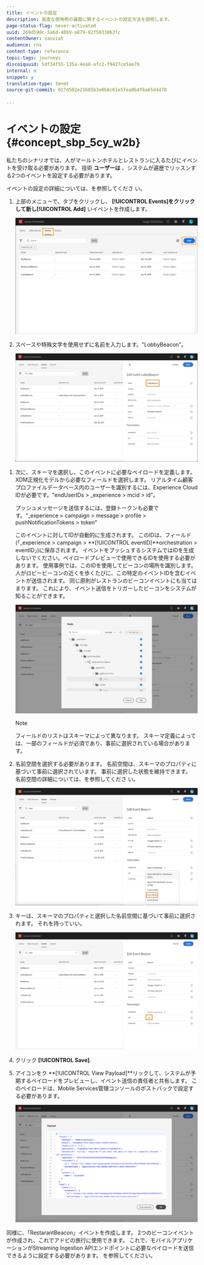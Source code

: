 ```yaml
---
title: イベントの設定
description: 高度な使用例の遍歴に関するイベントの設定方法を説明します。
page-status-flag: never-activated
uuid: 269d590c-5a6d-40b9-a879-02f5033863fc
contentOwner: sauviat
audience: rns
content-type: reference
topic-tags: journeys
discoiquuid: 5df34f55-135a-4ea8-afc2-f9427ce5ae7b
internal: n
snippet: y
translation-type: tm+mt
source-git-commit: 017d502e21605b3e0b8c61e5fea0b4f6a65d4470

---
```



# イベントの設定 {#concept_sbp_5cy_w2b}

私たちのシナリオでは、人がマールトンホテルとレストランに入るたびにイベントを受け取る必要があります。 技術 **ユーザーは** 、システムが遍歴でリッスンする2つのイベントを設定する必要があります。

イベントの設定の詳細については、を参照してくださ [](../event/about-events.md)い。

1. 上部のメニューで、タブをクリックし、 **[!UICONTROL Events]**をクリックして新し**[!UICONTROL Add]** いイベントを作成します。

   ![](../assets/journeyuc1_1.png)

1. スペースや特殊文字を使用せずに名前を入力します。&quot;LobbyBeacon&quot;。

   ![](../assets/journeyuc2_1.png)

<!--li>Select the **[!UICONTROL Mobile - Streaming Ingestion APIs]** event type. Events are sent from the customers' mobile phone through the Mobile SDK.![](../assets/journeyuc2_3.png" placement="break" width="800" id="image_is5_2sn_z2b"/></li-->

1. 次に、スキーマを選択し、このイベントに必要なペイロードを定義します。 XDM正規化モデルから必要なフィールドを選択します。 リアルタイム顧客プロファイルデータベース内のユーザーを識別するには、Experience Cloud IDが必要です。&quot;endUserIDs > _experience > mcid > id&quot;。

   プッシュメッセージを送信するには、登録トークンも必要です。&quot;_experience > campaign > message > profile > pushNotificationTokens > token&quot;

   このイベントに対してIDが自動的に生成されます。 このIDは、フィールド(「_experience > campaign > **[!UICONTROL eventID]**orchestration > eventID」)に保存されます。 イベントをプッシュするシステムではIDを生成しないでください。ペイロードプレビューで使用できるIDを使用する必要があります。 使用事例では、このIDを使用してビーコンの場所を識別します。 人がロビービーコンの近くを歩くたびに、この特定のイベントIDを含むイベントが送信されます。 同じ原則がレストランのビーコンイベントにも当てはまります。 これにより、イベント送信をトリガーしたビーコンをシステムが知ることができます。

   ![](../assets/journeyuc2_2.png)

   >[!NOTE]
   >
   >フィールドのリストはスキーマによって異なります。 スキーマ定義によっては、一部のフィールドが必須であり、事前に選択されている場合があります。

1. 名前空間を選択する必要があります。 名前空間は、スキーマのプロパティに基づいて事前に選択されています。 事前に選択した状態を維持できます。 名前空間の詳細については、を参照してくださ [](../event/selecting-the-namespace.md)い。

   ![](../assets/journeyuc2_4.png)

1. キーは、スキーマのプロパティと選択した名前空間に基づいて事前に選択されます。 それを持っていい。

   ![](../assets/journeyuc2_4bis.png)

1. クリック **[!UICONTROL Save]**.

1. アイコンをク **[!UICONTROL View Payload]**リックして、システムが予期するペイロードをプレビューし、イベント送信の責任者と共有します。  このペイロードは、Mobile Services管理コンソールのポストバックで設定する必要があります。

   ![](../assets/journeyuc2_5.png)

同様に、「RestarantBeacon」イベントを作成します。 2つのビーコンイベントが作成され、これでアドビの旅行に使用できます。 これで、モバイルアプリケーションがStreaming Ingestion APIエンドポイントに必要なペイロードを送信できるように設定する必要があります。 [](../event/additional-steps-to-send-events-to-journey-orchestration.md)を参照してください。
